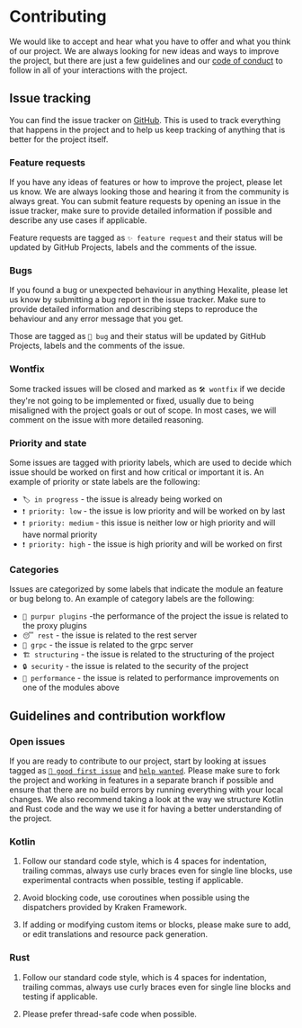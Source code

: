 # Contributing

We would like to accept and hear what you have to offer and what you think of our project. We are always looking for new ideas and ways to improve the project, 
but there are just a few guidelines and our [code of conduct][coc] to follow in all of your interactions with the project.

## Issue tracking

You can find the issue tracker on [GitHub][issues]. This is used to track everything that happens in the project and to help us keep
tracking of anything that is better for the project itself.

### Feature requests

If you have any ideas of features or how to improve the project, please let us know. We are always looking those and hearing it from
the community is always great. You can submit feature requests by opening an issue in the issue tracker, make sure to provide detailed
information if possible and describe any use cases if applicable.

Feature requests are tagged as `✨ feature request` and their status will be updated by GitHub Projects, labels and the comments of
the issue.

### Bugs

If you found a bug or unexpected behaviour in anything Hexalite, please let us know by submitting a bug report in the issue tracker.
Make sure to provide detailed information and describing steps to reproduce the behaviour and any error message that you get.

Those are tagged as `🐛 bug` and their status will be updated by GitHub Projects, labels and the comments of the issue.

### Wontfix

Some tracked issues will be closed and marked as `🛠️ wontfix` if we decide they're not going to be implemented or fixed, usually
due to being misaligned with the project goals or out of scope. In most cases, we will comment on the issue with more detailed
reasoning.

### Priority and state

Some issues are tagged with priority labels, which are used to decide which issue should be worked on first and how critical or
important it is. An example of priority or state labels are the following:
* `🏷️ in progress` - the issue is already being worked on
* `❗ priority: low` - the issue is low priority and will be worked on by last
* `❗ priority: medium` - this issue is neither low or high priority and will have normal priority
* `❗ priority: high` - the issue is high priority and will be worked on first

### Categories

Issues are categorized by some labels that indicate the module an feature or bug belong to. An example of category labels are 
the following:
* `💜 purpur plugins` -the performance of the project the issue is related to the proxy plugins
* `😴 rest` - the issue is related to the rest server
* `🔌 grpc` - the issue is related to the grpc server
* `🏗️ structuring` - the issue is related to the structuring of the project
* `🔒 security` - the issue is related to the security of the project
* `🚀 performance` - the issue is related to performance improvements on one of the modules above

## Guidelines and contribution workflow

### Open issues

If you are ready to contribute to our project, start by looking at issues tagged as [`🤷 good first issue`](https://git.hexalite.org/java-edition/labels/%F0%9F%A4%B7%20good%20first%20issue) and [`help wanted`](https://github.com/playhexalite/java-edition/labels/help%20wanted). Please make
sure to fork the project and working in features in a separate branch if possible and ensure that there are no build errors by running everything with your local changes. We also recommend taking a look at the way we structure Kotlin and Rust code and the way we use it for having a better understanding of the project.

### Kotlin

1. Follow our standard code style, which is 4 spaces for indentation, trailing commas, always use curly braces even for single line blocks, use experimental
contracts when possible, testing if applicable.

1. Avoid blocking code, use coroutines when possible using the dispatchers provided by Kraken Framework.

1. If adding or modifying custom items or blocks, please make sure to add, or edit translations and resource pack generation.

### Rust 

1. Follow our standard code style, which is 4 spaces for indentation, trailing commas, always use curly braces even for single line blocks and testing if applicable.

2. Please prefer thread-safe code when possible.

[issues]: https://git.hexalite.org/java-edition/issues
[coc]: https://git.hexalite.org/java-edition/blob/dev/next/CODE_OF_CONDUCT.md

